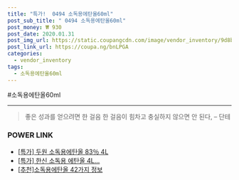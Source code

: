 ```yaml
--- 
title: "특가!  0494 소독용에탄올60ml" 
post_sub_title: " 0494 소독용에탄올60ml" 
post_money: ₩ 930 
post_date: 2020.01.31 
post_img_url: https://static.coupangcdn.com/image/vendor_inventory/9d8b/d5fd0e2fd64ded6195adb26b2bbc36aa86cf0de8a9aae2adcb9289a59e7c.jpg 
post_link_url: https://coupa.ng/bnLPGA 
categories: 
  - vendor_inventory 
tags: 
  - 소독용에탄올60ml 
--- 
```

  #소독용에탄올60ml 
<hr> 

> 좋은 성과를 얻으려면 한 걸음 한 걸음이 힘차고 충실하지 않으면 안 된다, – 단테 


### POWER LINK

* <a href="https://blog.naver.com/sakai111/221789595012" target="_blank">[특가] 두원 소독용에탄올 83％ 4L</a>
* <a href="https://blog.naver.com/santokki14/221790763221" target="_blank">[특가] 한신 소독용 에탄올 4L...</a>
* <a href="https://blog.naver.com/fasyy4321/221789541878" target="_blank">[추천]소독용에탄올 42가지 정보</a>
